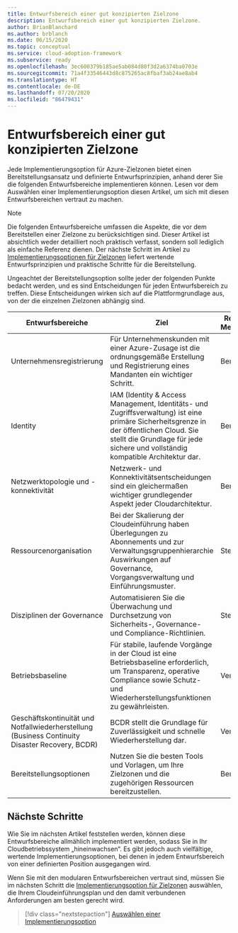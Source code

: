 ```yaml
---
title: Entwurfsbereich einer gut konzipierten Zielzone
description: Entwurfsbereich einer gut konzipierten Zielzone.
author: BrianBlanchard
ms.author: brblanch
ms.date: 06/15/2020
ms.topic: conceptual
ms.service: cloud-adoption-framework
ms.subservice: ready
ms.openlocfilehash: 3ec600379b185ae5ab084d80f3d2a6374ba0703e
ms.sourcegitcommit: 71a4f33546443d8c875265ac8fbaf3ab24ae8ab4
ms.translationtype: HT
ms.contentlocale: de-DE
ms.lasthandoff: 07/20/2020
ms.locfileid: "86479431"
---
```

<!-- TODO: Refactor terms: "design area", "well-architected" -->

# <a name="design-areas-of-a-well-architected-landing-zone"></a>Entwurfsbereich einer gut konzipierten Zielzone

Jede Implementierungsoption für Azure-Zielzonen bietet einen Bereitstellungsansatz und definierte Entwurfsprinzipien, anhand derer Sie die folgenden Entwurfsbereiche implementieren können. Lesen vor dem Auswählen einer Implementierungsoption diesen Artikel, um sich mit diesen Entwurfsbereichen vertraut zu machen.

> [!NOTE]
> Die folgenden Entwurfsbereiche umfassen die Aspekte, die vor dem Bereitstellen einer Zielzone zu berücksichtigen sind. Dieser Artikel ist absichtlich weder detailliert noch praktisch verfasst, sondern soll lediglich als einfache Referenz dienen. Der nächste Schritt im Artikel zu [Implementierungsoptionen für Zielzonen](./implementation-options.md) liefert wertende Entwurfsprinzipien und praktische Schritte für die Bereitstellung.  

Ungeachtet der Bereitstellungsoption sollte jeder der folgenden Punkte bedacht werden, und es sind Entscheidungen für jeden Entwurfsbereich zu treffen. Diese Entscheidungen wirken sich auf die Plattformgrundlage aus, von der die einzelnen Zielzonen abhängig sind.

| Entwurfsbereiche | Ziel  | Relevante Methodiken |
|---|---|---|
| Unternehmensregistrierung | Für Unternehmenskunden mit einer Azure-Zusage ist die ordnungsgemäße Erstellung und Registrierung eines Mandanten ein wichtiger Schritt. | Bereit |
| Identity | IAM (Identity & Access Management, Identitäts- und Zugriffsverwaltung) ist eine primäre Sicherheitsgrenze in der öffentlichen Cloud. Sie stellt die Grundlage für jede sichere und vollständig kompatible Architektur dar. | Bereit |
| Netzwerktopologie und -konnektivität | Netzwerk- und Konnektivitätsentscheidungen sind ein gleichermaßen wichtiger grundlegender Aspekt jeder Cloudarchitektur. | Bereit |
| Ressourcenorganisation | Bei der Skalierung der Cloudeinführung haben Überlegungen zu Abonnements und zur Verwaltungsgruppenhierarchie Auswirkungen auf Governance, Vorgangsverwaltung und Einführungsmuster. | Steuern |
| Disziplinen der Governance | Automatisieren Sie die Überwachung und Durchsetzung von Sicherheits-, Governance- und Compliance-Richtlinien. | Steuern |
| Betriebsbaseline | Für stabile, laufende Vorgänge in der Cloud ist eine Betriebsbaseline erforderlich, um Transparenz, operative Compliance sowie Schutz- und Wiederherstellungsfunktionen zu gewährleisten. | Verwalten |
| Geschäftskontinuität und Notfallwiederherstellung (Business Continuity Disaster Recovery, BCDR) | BCDR stellt die Grundlage für Zuverlässigkeit und schnelle Wiederherstellung dar. | Verwalten |
| Bereitstellungsoptionen | Nutzen Sie die besten Tools und Vorlagen, um Ihre Zielzonen und die zugehörigen Ressourcen bereitzustellen. | Bereit |

## <a name="next-steps"></a>Nächste Schritte

Wie Sie im nächsten Artikel feststellen werden, können diese Entwurfsbereiche allmählich implementiert werden, sodass Sie in Ihr Cloudbetriebssystem „hineinwachsen“. Es gibt jedoch auch vielfältige, wertende Implementierungsoptionen, bei denen in jedem Entwurfsbereich von einer definierten Position ausgegangen wird.

Wenn Sie mit den modularen Entwurfsbereichen vertraut sind, müssen Sie im nächsten Schritt die [Implementierungsoption für Zielzonen](./implementation-options.md) auswählen, die Ihrem Cloudeinführungsplan und den damit verbundenen Anforderungen am besten gerecht wird.

> [!div class="nextstepaction"]
> [Auswählen einer Implementierungsoption](./implementation-options.md)
